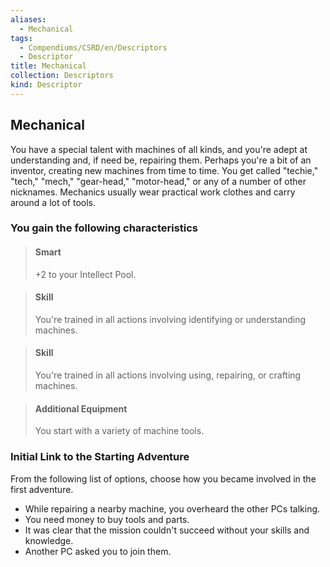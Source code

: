 ```yaml
---
aliases:
  - Mechanical
tags:
  - Compendiums/CSRD/en/Descriptors
  - Descriptor
title: Mechanical
collection: Descriptors
kind: Descriptor
---
```

## Mechanical  
You have a special talent with machines of all kinds, and you're adept at understanding and, if need be, repairing them. Perhaps you're a bit of an inventor, creating new machines from time to time. You get called "techie," "tech," "mech," "gear-head," "motor-head," or any of a number of other nicknames. Mechanics usually wear practical work clothes and carry around a lot of tools.
### You gain the following characteristics  
> #### Smart
> +2 to your Intellect Pool.  

> #### Skill
> You're trained in all actions involving identifying or understanding machines.  

> #### Skill
> You're trained in all actions involving using, repairing, or crafting machines.  

> #### Additional Equipment
> You start with a variety of machine tools.  

### Initial Link to the Starting Adventure  
From the following list of options, choose how you became involved in the first adventure.  
- While repairing a nearby machine, you overheard the other PCs talking.  
- You need money to buy tools and parts.  
- It was clear that the mission couldn't succeed without your skills and knowledge.  
- Another PC asked you to join them.  